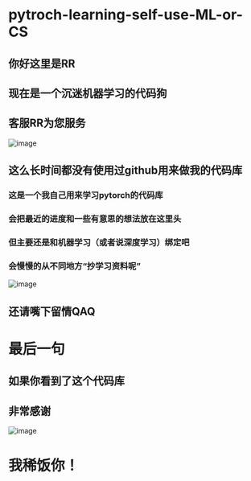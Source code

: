 # pytroch-learning-self-use-ML-or-CS
##  你好这里是RR  
## 现在是一个沉迷机器学习的代码狗  
## 客服RR为您服务  
![image](https://github.com/user-attachments/assets/6dff3ff9-7672-48bb-9bb3-87dae84440de)  
## 这么长时间都没有使用过github用来做我的代码库  
### 这是一个我自己用来学习pytorch的代码库  
### 会把最近的进度和一些有意思的想法放在这里头  
### 但主要还是和机器学习（或者说深度学习）绑定吧  
### 会慢慢的从不同地方“抄学习资料呢”  
![image](https://github.com/user-attachments/assets/0460e64d-8b34-467b-a52d-050d60f32dce)  
## 还请嘴下留情QAQ  
# 最后一句  
## 如果你看到了这个代码库  
## 非常感谢  
![image](https://github.com/user-attachments/assets/946e6a78-b313-418d-9714-d4d137fb185e)  
# 我稀饭你！  
